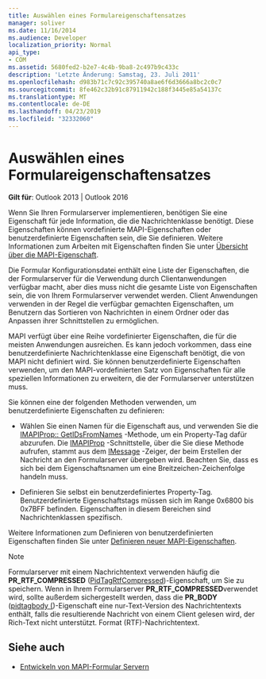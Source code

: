 ```yaml
---
title: Auswählen eines Formulareigenschaftensatzes
manager: soliver
ms.date: 11/16/2014
ms.audience: Developer
localization_priority: Normal
api_type:
- COM
ms.assetid: 5680fed2-b2e7-4c4b-9ba8-2c497b9c433c
description: 'Letzte Änderung: Samstag, 23. Juli 2011'
ms.openlocfilehash: d983b71c7c92c395740a8ae6f6d3666a8bc2c0c7
ms.sourcegitcommit: 8fe462c32b91c87911942c188f3445e85a54137c
ms.translationtype: MT
ms.contentlocale: de-DE
ms.lasthandoff: 04/23/2019
ms.locfileid: "32332060"
---
```

# <a name="choosing-a-forms-property-set"></a>Auswählen eines Formulareigenschaftensatzes

**Gilt für**: Outlook 2013 | Outlook 2016 
  
Wenn Sie Ihren Formularserver implementieren, benötigen Sie eine Eigenschaft für jede Information, die die Nachrichtenklasse benötigt. Diese Eigenschaften können vordefinierte MAPI-Eigenschaften oder benutzerdefinierte Eigenschaften sein, die Sie definieren. Weitere Informationen zum Arbeiten mit Eigenschaften finden Sie unter [Übersicht über die MAPI-Eigenschaft](mapi-property-overview.md).
  
Die Formular Konfigurationsdatei enthält eine Liste der Eigenschaften, die der Formularserver für die Verwendung durch Clientanwendungen verfügbar macht, aber dies muss nicht die gesamte Liste von Eigenschaften sein, die von Ihrem Formularserver verwendet werden. Client Anwendungen verwenden in der Regel die verfügbar gemachten Eigenschaften, um Benutzern das Sortieren von Nachrichten in einem Ordner oder das Anpassen ihrer Schnittstellen zu ermöglichen.
  
MAPI verfügt über eine Reihe vordefinierter Eigenschaften, die für die meisten Anwendungen ausreichen. Es kann jedoch vorkommen, dass eine benutzerdefinierte Nachrichtenklasse eine Eigenschaft benötigt, die von MAPI nicht definiert wird. Sie können benutzerdefinierte Eigenschaften verwenden, um den MAPI-vordefinierten Satz von Eigenschaften für alle speziellen Informationen zu erweitern, die der Formularserver unterstützen muss.
  
Sie können eine der folgenden Methoden verwenden, um benutzerdefinierte Eigenschaften zu definieren:
  
- Wählen Sie einen Namen für die Eigenschaft aus, und verwenden Sie die [IMAPIProp:: GetIDsFromNames](imapiprop-getidsfromnames.md) -Methode, um ein Property-Tag dafür abzurufen. Die [IMAPIProp](imapipropiunknown.md) -Schnittstelle, über die Sie diese Methode aufrufen, stammt aus dem [IMessage](imessageimapiprop.md) -Zeiger, der beim Erstellen der Nachricht an den Formularserver übergeben wird. Beachten Sie, dass es sich bei dem Eigenschaftsnamen um eine Breitzeichen-Zeichenfolge handeln muss. 
    
- Definieren Sie selbst ein benutzerdefiniertes Property-Tag. Benutzerdefinierte Eigenschaftstags müssen sich im Range 0x6800 bis 0x7BFF befinden. Eigenschaften in diesem Bereichen sind Nachrichtenklassen spezifisch.
    
Weitere Informationen zum Definieren von benutzerdefinierten Eigenschaften finden Sie unter [Definieren neuer MAPI-Eigenschaften](defining-new-mapi-properties.md).
  
> [!NOTE]
> Formularserver mit einem Nachrichtentext verwenden häufig die **PR_RTF_COMPRESSED** ([PidTagRtfCompressed](pidtagrtfcompressed-canonical-property.md))-Eigenschaft, um Sie zu speichern. Wenn in Ihrem Formularserver **PR_RTF_COMPRESSED**verwendet wird, sollte außerdem sichergestellt werden, dass die **PR_BODY** ([pidtagbody (](pidtagbody-canonical-property.md))-Eigenschaft eine nur-Text-Version des Nachrichtentexts enthält, falls die resultierende Nachricht von einem Client gelesen wird, der Rich-Text nicht unterstützt. Format (RTF)-Nachrichtentext. 
  
## <a name="see-also"></a>Siehe auch

- [Entwickeln von MAPI-Formular Servern](developing-mapi-form-servers.md)

